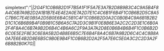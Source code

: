 simpletext":"|_|2G4F1C0B6B2D1F7B5A1F1F5A7E3A7B2D8B9B3C4C9A5B4F8A4C6B7A9B2D2A1B1B7E4E4E2A0E7A2D7E1C4C6B1F6B4F1C0B6B2D5C8A5C7B6C7E4E0B5A2D5B0E6B4C5B1C4F1C0B6B2D0A2C0B0B4C9A6B1B2B2D1C1C6B6B9B4F0B9B1C5B6A5C7A2D3C9B1F0E8B6E3A2C2C2D3E1C6B0A2F4F8A4C6B7A9B2D6B4C4B6A6C2F9A3A7A2D8E0B6B4B6B4F1C0B6B2D6C0E5E2F8E3C6E8A5B2D4B8E6B5C7E6B4F8A4C6B7A9B2D6C4C4C8B8A0A7E6E4B2D8E6B5C9B0E9B4F1C0B6B2D2A2F5A7E6C5E0A3C2C2D3A2F6B8B2B0K7G|_|
